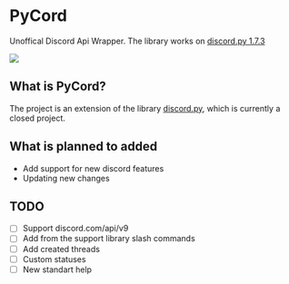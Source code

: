 # PyCord
Unoffical Discord Api Wrapper. The library works on [discord.py 1.7.3](https://github.com/Rapptz/discord.py/tree/v1.7.3)


<a href="https://discord.gg/B9RSCmR4dj">
  <img src="http://invidget.switchblade.xyz/B9RSCmR4dj" />
</a>

## What is PyCord?
The project is an extension of the library [discord.py](https://github.com/Rapptz/discord.py), which is currently a closed project.

## What is planned to added
- Add support for new discord features 
- Updating new changes

## TODO
- [ ] Support discord.com/api/v9
- [ ] Add from the support library slash commands
- [ ] Add created threads
- [ ] Custom statuses
- [ ] New standart help